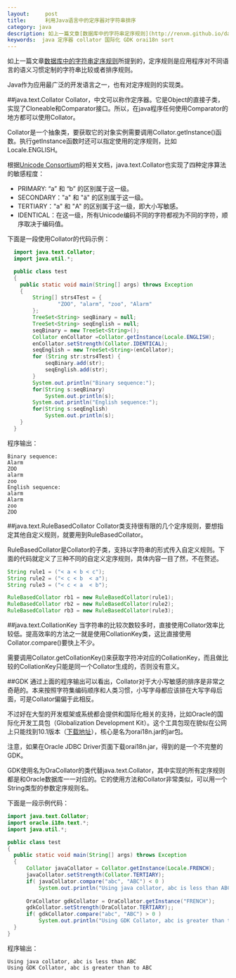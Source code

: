 ```yaml
---
layout:     post
title:      利用Java语言中的定序器对字符串排序
category: java
description: 如上一篇文章[数据库中的字符串定序规则](http://renxm.github.io/database/2014/08/22/data-bound-collation-of-database.html)所提到的，定序规则是应用程序对不同语言的语义习惯定制的字符串比较或者排序规则。 Java作为应用最广泛的开发语言之一，也有对定序规则的实现类。
keywords:  java 定序器 collator 国际化 GDK orai18n sort
---
```

如上一篇文章[数据库中的字符串定序规则](http://renxm.github.io/database/2014/08/22/data-bound-collation-of-database.html)所提到的，定序规则是应用程序对不同语言的语义习惯定制的字符串比较或者排序规则。

Java作为应用最广泛的开发语言之一，也有对定序规则的实现类。

##java.text.Collator
Collator，中文可以称作定序器。它是Object的直接子类，实现了Cloneable和Comparator接口。所以，在java程序任何使用Comparator的地方都可以使用Collator。

Collator是一个抽象类，要获取它的对象实例需要调用Collator.getInstance()函数。执行getInstance函数时还可以指定使用的定序规则，比如Locale.ENGLISH。

根据[Unicode Consortium](http://www.unicode.org/)的相关文档，java.text.Collator也实现了四种定序算法的敏感程度：

* PRIMARY: “a” 和 “b” 的区别属于这一级。
* SECONDARY："a" 和 "ä" 的区别属于这一级。
* TERTIARY："a" 和 "A" 的区别属于这一级，即大小写敏感。
* IDENTICAL：在这一级，所有Unicode编码不同的字符都视为不同的字符，顺序取决于编码值。

下面是一段使用Collator的代码示例：

```java
  import java.text.Collator;
  import java.util.*;

  public class test
  {
    public static void main(String[] args) throws Exception
    {
        String[] strs4Test = {
                "ZOO", "alarm", "zoo", "Alarm"
        };
        TreeSet<String> seqBinary = null;
        TreeSet<String> seqEnglish = null;
        seqBinary = new TreeSet<String>();
        Collator enCollator =Collator.getInstance(Locale.ENGLISH);
        enCollator.setStrength(Collator.IDENTICAL);
        seqEnglish = new TreeSet<String>(enCollator);
        for (String str:strs4Test) {
            seqBinary.add(str);
            seqEnglish.add(str);
        }
        System.out.println("Binary sequence:");
        for(String s:seqBinary)
            System.out.println(s);
        System.out.println("English sequence:");
        for(String s:seqEnglish)
            System.out.println(s);
    }
  }
```

程序输出：

    Binary sequence:
    Alarm
    ZOO
    alarm
    zoo
    English sequence:
    alarm
    Alarm
    zoo
    ZOO

##java.text.RuleBasedCollator
Collator类支持很有限的几个定序规则，要想指定其他自定义规则，就要用到RuleBasedCollator。

RuleBasedCollator是Collator的子类，支持以字符串的形式传入自定义规则。下面的代码就定义了三种不同的自定义定序规则，具体内容一目了然，不在赘述。

```java
String rule1 = ("< a < b < c");
String rule2 = ("< c < b  < a");
String rule3 = ("< c < a  < b");

RuleBasedCollator rb1 = new RuleBasedCollator(rule1);
RuleBasedCollator rb2 = new RuleBasedCollator(rule2);
RuleBasedCollator rb3 = new RuleBasedCollator(rule3);
```

##java.text.CollationKey
当字符串的比较次数较多时，直接使用Collator效率比较低。提高效率的方法之一就是使用CollationKey类，这比直接使用Collator.compare()要快上不少。

需要调用Collator.getCollationKey()来获取字符冲对应的CollationKey，而且做比较的CollationKey只能是同一个Collator生成的，否则没有意义。

##GDK
通过上面的程序输出可以看出，Collator对于大小写敏感的排序是非常之奇葩的。本来按照字符集编码顺序和人类习惯，小写字母都应该排在大写字母后面，可是Collator偏偏于此相反。

不过好在大型的开发框架或系统都会提供和国际化相关的支持，比如Oracle的国际化开发工具包（Globalization Development Kit）。这个工具包现在貌似在公网上只能找到10.1版本（[下载地址](http://www.oracle.com/technetwork/topics/gdk-098904.html)），核心是名为orai18n.jar的jar包。

注意，如果在Oracle JDBC Driver页面下载orai18n.jar，得到的是一个不完整的GDK。

GDK使用名为OraCollator的类代替java.text.Collator，其中实现的所有定序规则都是和Oracle数据库一一对应的。它的使用方法和Collator非常类似，可以用一个String类型的参数定序规则名。

下面是一段示例代码：

```java
import java.text.Collator;
import oracle.i18n.text.*;
import java.util.*;

public class test
{
  public static void main(String[] args) throws Exception
  {
      Collator javaCollator = Collator.getInstance(Locale.FRENCH);
      javaCollator.setStrength(Collator.TERTIARY);
      if( javaCollator.compare("abc", "ABC") < 0 )
          System.out.println("Using java collator, abc is less than ABC");
      
      OraCollator gdkCollator = OraCollator.getInstance("FRENCH");
      gdkCollator.setStrength(OraCollator.TERTIARY);;
      if( gdkCollator.compare("abc", "ABC") > 0 )
          System.out.println("Using GDK Collator, abc is greater than to ABC");
  }
}
```

程序输出：

    Using java collator, abc is less than ABC
    Using GDK Collator, abc is greater than to ABC

